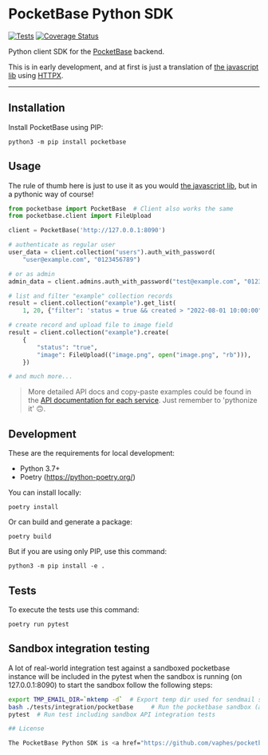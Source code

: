 # PocketBase Python SDK

[![Tests](https://github.com/vaphes/pocketbase/actions/workflows/tests.yml/badge.svg)](https://github.com/vaphes/pocketbase/actions/workflows/tests.yml)
[![Coverage Status](https://camo.githubusercontent.com/90620b32b49a3c65b1f41069688c57ef2b6f6191011df7ef153b9ccaecdaabf2/68747470733a2f2f636f766572616c6c732e696f2f7265706f732f6769746875622f6d3239682f706f636b6574626173652f62616467652e7376673f6272616e63683d6d6173746572)](https://coveralls.io/github/m29h/pocketbase?branch=master)

Python client SDK for the <a href="https://pocketbase.io/">PocketBase</a> backend.

This is in early development, and at first is just a translation of <a href="https://github.com/pocketbase/js-sdk">the javascript lib</a> using <a href="https://github.com/encode/httpx/">HTTPX</a>.

---

## Installation

Install PocketBase using PIP:

```shell
python3 -m pip install pocketbase
```

## Usage

The rule of thumb here is just to use it as you would <a href="https://github.com/pocketbase/js-sdk">the javascript lib</a>, but in a pythonic way of course!

```python
from pocketbase import PocketBase  # Client also works the same
from pocketbase.client import FileUpload

client = PocketBase('http://127.0.0.1:8090')

# authenticate as regular user
user_data = client.collection("users").auth_with_password(
    "user@example.com", "0123456789")

# or as admin
admin_data = client.admins.auth_with_password("test@example.com", "0123456789")

# list and filter "example" collection records
result = client.collection("example").get_list(
    1, 20, {"filter": 'status = true && created > "2022-08-01 10:00:00"'})

# create record and upload file to image field
result = client.collection("example").create(
    {
        "status": "true",
        "image": FileUpload(("image.png", open("image.png", "rb"))),
    })

# and much more...
```
> More detailed API docs and copy-paste examples could be found in the [API documentation for each service](https://pocketbase.io/docs/api-authentication). Just remember to 'pythonize it' 🙃.

## Development

These are the requirements for local development:

* Python 3.7+
* Poetry (https://python-poetry.org/)

You can install locally:

```shell
poetry install
```

Or can build and generate a package:

```shell
poetry build
```

But if you are using only PIP, use this command:

```shell
python3 -m pip install -e .
```

## Tests

To execute the tests use this command:

```
poetry run pytest
```

## Sandbox integration testing

A lot of real-world integration test against a sandboxed pocketbase instance will be included in the pytest when the sandbox is running (on 127.0.0.1:8090)
to start the sandbox follow the following steps:
```bash
export TMP_EMAIL_DIR=`mktemp -d`  # Export temp dir used for sendmail sandbox
bash ./tests/integration/pocketbase     # Run the pocketbase sandbox (automatically downloads the latest pocketbase instance)
pytest  # Run test including sandbox API integration tests

## License

The PocketBase Python SDK is <a href="https://github.com/vaphes/pocketbase/blob/master/LICENCE.txt">MIT licensed</a> code.
